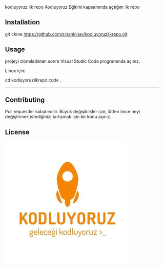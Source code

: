  kodluyoruz ilk repo
Kodluyoruz Eğitimi kapsamında açtığım ilk repo

Installation
-----------------------
git clone https://github.com/sinankinav/kodluyoruzilkrepo.git

Usage
----------------------------
projeyi cloneladıktan sonra Visual Studio Code programında açınız.

Linux için:

cd kodluyoruzilkrepo
code .

-------------------------------------
Contributing
---------------------------------
Pull requestler kabul edilir. Büyük değişiklikler için, lütfen önce neyi değiştirmek istediğinizi tartışmak için bir konu açınız.

License
----------------------------------
![Kodluyoruz Logo](https://raw.githubusercontent.com/Kodluyoruz/taskforce/git/git/markdown-nedir-nasil-kullaniriz-/figures/kodluyoruz_logo.jpg)

